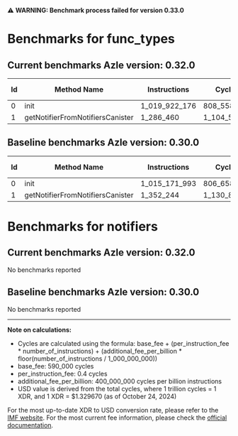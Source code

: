⚠️ **WARNING: Benchmark process failed for version 0.33.0**

# Benchmarks for func_types

## Current benchmarks Azle version: 0.32.0

| Id  | Method Name                      | Instructions  | Cycles      | USD           | USD/Million Calls | Change                              |
| --- | -------------------------------- | ------------- | ----------- | ------------- | ----------------- | ----------------------------------- |
| 0   | init                             | 1_019_922_176 | 808_558_870 | $0.0010751165 | $1_075.11         | <font color="red">+4_750_183</font> |
| 1   | getNotifierFromNotifiersCanister | 1_286_460     | 1_104_584   | $0.0000014687 | $1.46             | <font color="green">-65_784</font>  |

## Baseline benchmarks Azle version: 0.30.0

| Id  | Method Name                      | Instructions  | Cycles      | USD           | USD/Million Calls |
| --- | -------------------------------- | ------------- | ----------- | ------------- | ----------------- |
| 0   | init                             | 1_015_171_993 | 806_658_797 | $0.0010725900 | $1_072.59         |
| 1   | getNotifierFromNotifiersCanister | 1_352_244     | 1_130_897   | $0.0000015037 | $1.50             |

# Benchmarks for notifiers

## Current benchmarks Azle version: 0.32.0

No benchmarks reported

## Baseline benchmarks Azle version: 0.30.0

No benchmarks reported

---

**Note on calculations:**

- Cycles are calculated using the formula: base_fee + (per_instruction_fee \* number_of_instructions) + (additional_fee_per_billion \* floor(number_of_instructions / 1_000_000_000))
- base_fee: 590_000 cycles
- per_instruction_fee: 0.4 cycles
- additional_fee_per_billion: 400_000_000 cycles per billion instructions
- USD value is derived from the total cycles, where 1 trillion cycles = 1 XDR, and 1 XDR = $1.329670 (as of October 24, 2024)

For the most up-to-date XDR to USD conversion rate, please refer to the [IMF website](https://www.imf.org/external/np/fin/data/rms_sdrv.aspx).
For the most current fee information, please check the [official documentation](https://internetcomputer.org/docs/current/developer-docs/gas-cost#execution).
